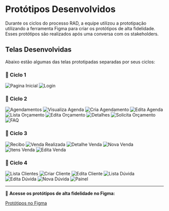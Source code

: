 # Protótipos Desenvolvidos

Durante os ciclos do processo RAD, a equipe utilizou a prototipação utilizando a ferramenta Figma para criar os protótipos de alta fidelidade. Esses protótipos são realizados após uma conversa com os stakeholders.

## Telas Desenvolvidas

Abaixo estão algumas das telas prototipadas separadas por seus ciclos:

### 📌 Ciclo 1
![Pagina Inicial](../imagens/PaginaInicial.png)
![Login](../imagens/prototipos/Login.png)

### 📌 Ciclo 2
![Agendamentos](../imagens/prototipos/agendamentos.png)
![Visualiza Agenda](../imagens/prototipos/visualizaagend.png)
![Cria Agendamento](../imagens/prototipos/criaagendamento.png)
![Edita Agenda](../imagens/prototipos/editagenda.png)
![Lista Orçamento](../imagens/prototipos/listaorc.png)
![Edita Orçamento](../imagens/prototipos/editaorc.png)
![Detalhes](../imagens/prototipos/detalhes.png)
![Solicita Orçamento](../imagens/prototipos/solicitaorc.png)
![FAQ](../imagens/prototipos/FAQ.png)

### 📌  Ciclo 3
![Recibo](../imagens/prototipos/recibo.png)
![Venda Realizada](../imagens/prototipos/vendarealizada.png)
![Detalhe Venda](../imagens/prototipos/detalhevenda.png)
![Nova Venda](../imagens/prototipos/novavenda.png)
![Itens Venda](../imagens/prototipos/itensvenda.png)
![Edita Venda](../imagens/prototipos/editavenda.png)

### 📌  Ciclo 4 
![Lista Clientes](../imagens/prototipos/listaclientes.png)
![Criar Cliente](../imagens/prototipos/criarciente.png)
![Edita Cliente](../imagens/prototipos/editacliente.png)
![Lista Dúvida](../imagens/prototipos/listaduvida.png)
![Edita Dúvida](../imagens/prototipos/editaduvida.png)
![Nova Dúvida](../imagens/prototipos/novaduvida.png)
![Painel](../imagens/prototipos/painel.png)




---

🔗 **Acesse os protótipos de alta fidelidade no Figma:**

[Protótipos no Figma](https://www.figma.com/design/reBg5nLQBs1u2xvyafPvku/Vidra%C3%A7aria_modelo?node-id=23-7&p=f&t=xFDGaivhsfXPTbTd-0)
